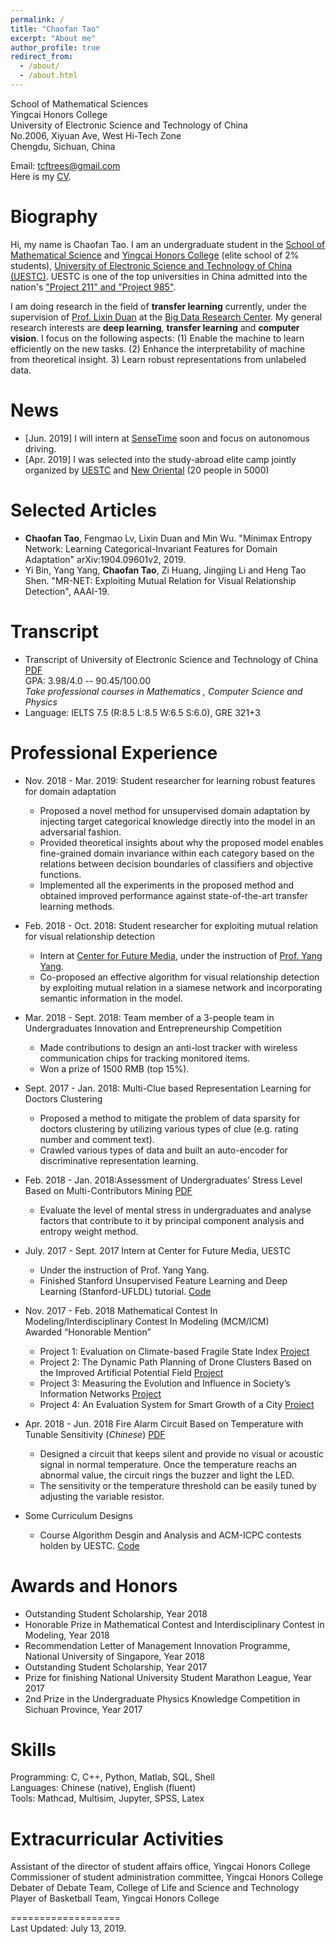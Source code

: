```yaml
---
permalink: /
title: "Chaofan Tao"
excerpt: "About me"
author_profile: true
redirect_from: 
  - /about/
  - /about.html
---
```


School of Mathematical Sciences  
Yingcai Honors College  
University of Electronic Science and Technology of China  
No.2006, Xiyuan Ave, West Hi-Tech Zone  
Chengdu, Sichuan, China  

Email: tcftrees@gmail.com  
Here is my [CV](https://github.com/ChaofanTao/ChaofanTao.github.io/blob/master/files/CV_Chaofan-Tao%20%E9%99%B6%E8%B6%85%E5%87%A1.pdf).  




# Biography
Hi, my name is Chaofan Tao. I am an undergraduate student in the [School of Mathematical Science](http://www.math.uestc.edu.cn/) and [Yingcai Honors College](http://www.yingcai.uestc.edu.cn/) (elite school of  2% students), [University of Electronic Science and Technology of China (UESTC)](https://www.uestc.edu.cn/). UESTC is one of the top universities in China admitted into the nation's ["Project 211" and "Project 985"](https://en.uestc.edu.cn/index.php?m=content&c=index&a=lists&catid=72). 

I am doing research in the field of __transfer learning__ currently, under the supervision of [Prof. Lixin Duan](http://lxduan.info/) at the [Big Data Research Center](http://www.ebigdata.org/). My general research interests are __deep learning__, __transfer learning__ and __computer vision__. I focus on the following aspects: (1) Enable the machine to learn efficiently on the new tasks. (2) Enhance the interpretability of machine from theoretical insight. 3) Learn robust representations from unlabeled data.

 

# News
* [Jun. 2019] I will intern at [SenseTime](https://www.sensetime.com/en/) soon and focus on autonomous driving.
* [Apr. 2019] I was selected into the study-abroad elite camp jointly organized by [UESTC](https://www.uestc.edu.cn/) and [New Oriental](http://www.neworiental.org/english/) (20 people in 5000)


# Selected Articles
* __Chaofan Tao__, Fengmao Lv, Lixin Duan and Min Wu. "Minimax Entropy Network: Learning Categorical-Invariant Features for Domain Adaptation" arXiv:1904.09601v2, 2019. 
* Yi Bin, Yang Yang, __Chaofan Tao__, Zi Huang, Jingjing Li and Heng Tao Shen. "MR-NET: Exploiting Mutual Relation for Visual  Relationship Detection", AAAI-19.

# Transcript
* Transcript of University of Electronic Science and Technology of China 
<a href="https://github.com/ChaofanTao/ChaofanTao.github.io/blob/master/files/Transcript.pdf">PDF</a>  
   GPA: 3.98/4.0 -- 90.45/100.00    
   _Take professional courses in Mathematics , Computer Science and Physics_
* Language: IELTS 7.5 (R:8.5 L:8.5 W:6.5 S:6.0), GRE 321+3

# Professional Experience
* Nov. 2018 - Mar. 2019: Student researcher for learning robust features for domain adaptation
  + Proposed a novel method for unsupervised domain adaptation by injecting target categorical knowledge directly into the model in an adversarial fashion.
  + Provided theoretical insights about why the proposed model enables fine-grained domain invariance within each category based on the relations between decision boundaries of classifiers and objective functions.
  + Implemented all the experiments in the proposed method and obtained improved performance against state-of-the-art transfer learning methods.

* Feb. 2018 - Oct. 2018: Student researcher for exploiting mutual relation for visual relationship detection
	+ Intern at [Center for Future Media](http://cfm.uestc.edu.cn/index), under the instruction of [Prof. Yang Yang](http://cfm.uestc.edu.cn/~yangyang/).
	+ Co-proposed an effective algorithm for visual relationship detection by exploiting mutual relation in a siamese network and incorporating semantic information in the model.

 
* Mar. 2018 - Sept. 2018: Team member of a 3-people team in Undergraduates Innovation and Entrepreneurship Competition
  + Made contributions to design an anti-lost tracker with wireless communication chips for tracking monitored items.
  + Won a prize of 1500 RMB (top 15%).
  
* Sept. 2017 - Jan. 2018: Multi-Clue based Representation Learning for Doctors Clustering
  + Proposed a method to mitigate the problem of data sparsity for doctors clustering by utilizing various types of clue (e.g. rating number and comment text).
  + Crawled various types of data and built an auto-encoder for discriminative representation learning.

* Feb. 2018 - Jan. 2018:Assessment of Undergraduates’ Stress Level Based on Multi-Contributors Mining [PDF](https://github.com/ChaofanTao/ChaofanTao.github.io/blob/master/files/Assessment%20of%20Undergraduates%E2%80%99%20Stress%20Level%20Based%20on%20Multi-Contributors%20Mining.pdf)  
  + Evaluate the level of mental stress in undergraduates and analyse factors that contribute to it by principal component analysis and entropy weight method.
  
* July. 2017 - Sept. 2017 Intern at Center for Future Media, UESTC
  + Under the instruction of Prof. Yang Yang.
  + Finished Stanford Unsupervised Feature Learning and Deep Learning (Stanford-UFLDL) tutorial. [Code](https://github.com/ChaofanTao/MachineLearning-UFLDL)
  
* Nov. 2017 - Feb. 2018 Mathematical Contest In Modeling/Interdisciplinary Contest In Modeling (MCM/ICM)              
Awarded “Honorable Mention” 
	+ Project 1: Evaluation on Climate-based Fragile State Index  [Project](https://github.com/ChaofanTao/MCM/tree/master/2018-COMAP)  
	+ Project 2: The Dynamic Path Planning of Drone Clusters Based on the Improved Artificial Potential Field 
	[Project](https://github.com/ChaofanTao/MCM/tree/master/2017-UESTC-MCM)
	+ Project 3: Measuring the Evolution and Influence in Society’s Information Networks [Project](https://github.com/ChaofanTao/MCM/blob/master/2016-COMAP)
	+ Project 4: An Evaluation System for Smart Growth of a City  [Project](https://github.com/ChaofanTao/MCM/blob/master/2017-COMAP/)

*  Apr. 2018 - Jun. 2018 Fire Alarm Circuit Based on Temperature with Tunable Sensitivity (_Chinese_) [PDF](https://github.com/ChaofanTao/ChaofanTao.github.io/blob/master/files/%E5%A3%B0%E5%85%89%E7%81%AB%E7%81%BE%E6%8A%A5%E8%AD%A6%E7%94%B5%E8%B7%AF%E8%AE%BE%E8%AE%A1%E6%8A%A5%E5%91%8A-%E9%99%B6%E8%B6%85%E5%87%A1.pdf)
	+ Designed a circuit that keeps silent and provide no visual or acoustic signal in normal temperature. Once the temperature reachs an abnormal value, the circuit rings the buzzer and light the LED.  
	+ The sensitivity or the temperature threshold can be easily tuned by adjusting the variable resistor.

* Some Curriculum Designs
  + Course Algorithm Desgin and Analysis and ACM-ICPC contests holden by UESTC. [Code](https://github.com/ChaofanTao/AlgorithmDesign)
 

# Awards and Honors
* Outstanding Student Scholarship, Year 2018  
* Honorable Prize in Mathematical Contest and Interdisciplinary Contest in Modeling, Year 2018 
* Recommendation Letter of Management Innovation Programme, National University of Singapore, Year 2018   
* Outstanding Student Scholarship, Year 2017  
* Prize for finishing National University Student Marathon League, Year 2017  
* 2nd Prize in the Undergraduate Physics Knowledge Competition in Sichuan Province, Year 2017  

# Skills
Programming: C, C++, Python, Matlab, SQL, Shell  
Languages: Chinese (native), English (fluent)    
Tools: Mathcad, Multisim, Jupyter, SPSS, Latex  

# Extracurricular Activities
Assistant of the director of student affairs office, Yingcai Honors College  
Commissioner of student administration committee, Yingcai Honors College  
Debater of Debate Team, College of Life and Science and Technology  
Player of Basketball Team, Yingcai Honors College  


===================  
Last Updated: July 13, 2019.
